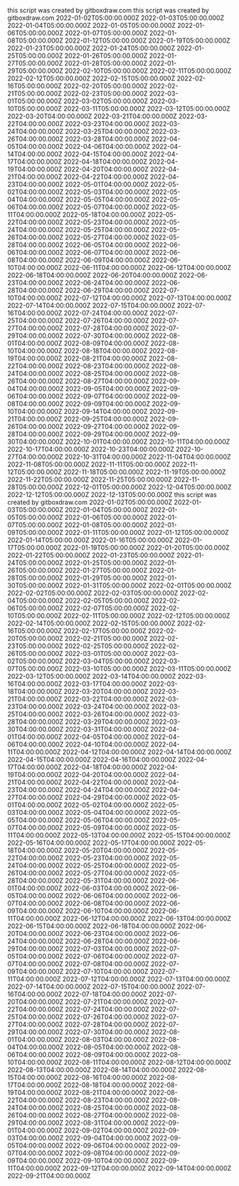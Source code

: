 this script was created by gitboxdraw.com
this script was created by gitboxdraw.com
2022-01-02T05:00:00.000Z
2022-01-03T05:00:00.000Z
2022-01-04T05:00:00.000Z
2022-01-05T05:00:00.000Z
2022-01-06T05:00:00.000Z
2022-01-07T05:00:00.000Z
2022-01-08T05:00:00.000Z
2022-01-12T05:00:00.000Z
2022-01-19T05:00:00.000Z
2022-01-23T05:00:00.000Z
2022-01-24T05:00:00.000Z
2022-01-25T05:00:00.000Z
2022-01-26T05:00:00.000Z
2022-01-27T05:00:00.000Z
2022-01-28T05:00:00.000Z
2022-01-29T05:00:00.000Z
2022-02-10T05:00:00.000Z
2022-02-11T05:00:00.000Z
2022-02-12T05:00:00.000Z
2022-02-15T05:00:00.000Z
2022-02-16T05:00:00.000Z
2022-02-20T05:00:00.000Z
2022-02-21T05:00:00.000Z
2022-02-23T05:00:00.000Z
2022-03-01T05:00:00.000Z
2022-03-02T05:00:00.000Z
2022-03-10T05:00:00.000Z
2022-03-11T05:00:00.000Z
2022-03-12T05:00:00.000Z
2022-03-20T04:00:00.000Z
2022-03-21T04:00:00.000Z
2022-03-22T04:00:00.000Z
2022-03-23T04:00:00.000Z
2022-03-24T04:00:00.000Z
2022-03-25T04:00:00.000Z
2022-03-26T04:00:00.000Z
2022-03-28T04:00:00.000Z
2022-04-05T04:00:00.000Z
2022-04-06T04:00:00.000Z
2022-04-14T04:00:00.000Z
2022-04-15T04:00:00.000Z
2022-04-17T04:00:00.000Z
2022-04-18T04:00:00.000Z
2022-04-19T04:00:00.000Z
2022-04-20T04:00:00.000Z
2022-04-21T04:00:00.000Z
2022-04-22T04:00:00.000Z
2022-04-23T04:00:00.000Z
2022-05-01T04:00:00.000Z
2022-05-02T04:00:00.000Z
2022-05-03T04:00:00.000Z
2022-05-04T04:00:00.000Z
2022-05-05T04:00:00.000Z
2022-05-06T04:00:00.000Z
2022-05-07T04:00:00.000Z
2022-05-11T04:00:00.000Z
2022-05-18T04:00:00.000Z
2022-05-22T04:00:00.000Z
2022-05-23T04:00:00.000Z
2022-05-24T04:00:00.000Z
2022-05-25T04:00:00.000Z
2022-05-26T04:00:00.000Z
2022-05-27T04:00:00.000Z
2022-05-28T04:00:00.000Z
2022-06-05T04:00:00.000Z
2022-06-06T04:00:00.000Z
2022-06-07T04:00:00.000Z
2022-06-08T04:00:00.000Z
2022-06-09T04:00:00.000Z
2022-06-10T04:00:00.000Z
2022-06-11T04:00:00.000Z
2022-06-12T04:00:00.000Z
2022-06-18T04:00:00.000Z
2022-06-20T04:00:00.000Z
2022-06-23T04:00:00.000Z
2022-06-24T04:00:00.000Z
2022-06-28T04:00:00.000Z
2022-06-29T04:00:00.000Z
2022-07-10T04:00:00.000Z
2022-07-12T04:00:00.000Z
2022-07-13T04:00:00.000Z
2022-07-14T04:00:00.000Z
2022-07-15T04:00:00.000Z
2022-07-16T04:00:00.000Z
2022-07-24T04:00:00.000Z
2022-07-25T04:00:00.000Z
2022-07-26T04:00:00.000Z
2022-07-27T04:00:00.000Z
2022-07-28T04:00:00.000Z
2022-07-29T04:00:00.000Z
2022-07-30T04:00:00.000Z
2022-08-01T04:00:00.000Z
2022-08-09T04:00:00.000Z
2022-08-10T04:00:00.000Z
2022-08-18T04:00:00.000Z
2022-08-19T04:00:00.000Z
2022-08-21T04:00:00.000Z
2022-08-22T04:00:00.000Z
2022-08-23T04:00:00.000Z
2022-08-24T04:00:00.000Z
2022-08-25T04:00:00.000Z
2022-08-26T04:00:00.000Z
2022-08-27T04:00:00.000Z
2022-09-04T04:00:00.000Z
2022-09-05T04:00:00.000Z
2022-09-06T04:00:00.000Z
2022-09-07T04:00:00.000Z
2022-09-08T04:00:00.000Z
2022-09-09T04:00:00.000Z
2022-09-10T04:00:00.000Z
2022-09-14T04:00:00.000Z
2022-09-21T04:00:00.000Z
2022-09-25T04:00:00.000Z
2022-09-26T04:00:00.000Z
2022-09-27T04:00:00.000Z
2022-09-28T04:00:00.000Z
2022-09-29T04:00:00.000Z
2022-09-30T04:00:00.000Z
2022-10-01T04:00:00.000Z
2022-10-11T04:00:00.000Z
2022-10-17T04:00:00.000Z
2022-10-23T04:00:00.000Z
2022-10-27T04:00:00.000Z
2022-10-31T04:00:00.000Z
2022-11-04T04:00:00.000Z
2022-11-08T05:00:00.000Z
2022-11-11T05:00:00.000Z
2022-11-12T05:00:00.000Z
2022-11-18T05:00:00.000Z
2022-11-19T05:00:00.000Z
2022-11-22T05:00:00.000Z
2022-11-25T05:00:00.000Z
2022-11-28T05:00:00.000Z
2022-12-01T05:00:00.000Z
2022-12-04T05:00:00.000Z
2022-12-12T05:00:00.000Z
2022-12-13T05:00:00.000Z
this script was created by gitboxdraw.com
2022-01-02T05:00:00.000Z
2022-01-03T05:00:00.000Z
2022-01-04T05:00:00.000Z
2022-01-05T05:00:00.000Z
2022-01-06T05:00:00.000Z
2022-01-07T05:00:00.000Z
2022-01-08T05:00:00.000Z
2022-01-09T05:00:00.000Z
2022-01-11T05:00:00.000Z
2022-01-12T05:00:00.000Z
2022-01-14T05:00:00.000Z
2022-01-16T05:00:00.000Z
2022-01-17T05:00:00.000Z
2022-01-19T05:00:00.000Z
2022-01-20T05:00:00.000Z
2022-01-22T05:00:00.000Z
2022-01-23T05:00:00.000Z
2022-01-24T05:00:00.000Z
2022-01-25T05:00:00.000Z
2022-01-26T05:00:00.000Z
2022-01-27T05:00:00.000Z
2022-01-28T05:00:00.000Z
2022-01-29T05:00:00.000Z
2022-01-30T05:00:00.000Z
2022-01-31T05:00:00.000Z
2022-02-01T05:00:00.000Z
2022-02-02T05:00:00.000Z
2022-02-03T05:00:00.000Z
2022-02-04T05:00:00.000Z
2022-02-05T05:00:00.000Z
2022-02-06T05:00:00.000Z
2022-02-07T05:00:00.000Z
2022-02-10T05:00:00.000Z
2022-02-11T05:00:00.000Z
2022-02-12T05:00:00.000Z
2022-02-14T05:00:00.000Z
2022-02-15T05:00:00.000Z
2022-02-16T05:00:00.000Z
2022-02-17T05:00:00.000Z
2022-02-20T05:00:00.000Z
2022-02-21T05:00:00.000Z
2022-02-23T05:00:00.000Z
2022-02-25T05:00:00.000Z
2022-02-26T05:00:00.000Z
2022-03-01T05:00:00.000Z
2022-03-02T05:00:00.000Z
2022-03-04T05:00:00.000Z
2022-03-07T05:00:00.000Z
2022-03-10T05:00:00.000Z
2022-03-11T05:00:00.000Z
2022-03-12T05:00:00.000Z
2022-03-14T04:00:00.000Z
2022-03-16T04:00:00.000Z
2022-03-17T04:00:00.000Z
2022-03-18T04:00:00.000Z
2022-03-20T04:00:00.000Z
2022-03-21T04:00:00.000Z
2022-03-22T04:00:00.000Z
2022-03-23T04:00:00.000Z
2022-03-24T04:00:00.000Z
2022-03-25T04:00:00.000Z
2022-03-26T04:00:00.000Z
2022-03-28T04:00:00.000Z
2022-03-29T04:00:00.000Z
2022-03-30T04:00:00.000Z
2022-03-31T04:00:00.000Z
2022-04-01T04:00:00.000Z
2022-04-05T04:00:00.000Z
2022-04-06T04:00:00.000Z
2022-04-10T04:00:00.000Z
2022-04-11T04:00:00.000Z
2022-04-12T04:00:00.000Z
2022-04-14T04:00:00.000Z
2022-04-15T04:00:00.000Z
2022-04-16T04:00:00.000Z
2022-04-17T04:00:00.000Z
2022-04-18T04:00:00.000Z
2022-04-19T04:00:00.000Z
2022-04-20T04:00:00.000Z
2022-04-21T04:00:00.000Z
2022-04-22T04:00:00.000Z
2022-04-23T04:00:00.000Z
2022-04-24T04:00:00.000Z
2022-04-27T04:00:00.000Z
2022-04-29T04:00:00.000Z
2022-05-01T04:00:00.000Z
2022-05-02T04:00:00.000Z
2022-05-03T04:00:00.000Z
2022-05-04T04:00:00.000Z
2022-05-05T04:00:00.000Z
2022-05-06T04:00:00.000Z
2022-05-07T04:00:00.000Z
2022-05-09T04:00:00.000Z
2022-05-11T04:00:00.000Z
2022-05-13T04:00:00.000Z
2022-05-15T04:00:00.000Z
2022-05-16T04:00:00.000Z
2022-05-17T04:00:00.000Z
2022-05-18T04:00:00.000Z
2022-05-20T04:00:00.000Z
2022-05-22T04:00:00.000Z
2022-05-23T04:00:00.000Z
2022-05-24T04:00:00.000Z
2022-05-25T04:00:00.000Z
2022-05-26T04:00:00.000Z
2022-05-27T04:00:00.000Z
2022-05-28T04:00:00.000Z
2022-05-31T04:00:00.000Z
2022-06-01T04:00:00.000Z
2022-06-03T04:00:00.000Z
2022-06-05T04:00:00.000Z
2022-06-06T04:00:00.000Z
2022-06-07T04:00:00.000Z
2022-06-08T04:00:00.000Z
2022-06-09T04:00:00.000Z
2022-06-10T04:00:00.000Z
2022-06-11T04:00:00.000Z
2022-06-12T04:00:00.000Z
2022-06-13T04:00:00.000Z
2022-06-15T04:00:00.000Z
2022-06-18T04:00:00.000Z
2022-06-20T04:00:00.000Z
2022-06-23T04:00:00.000Z
2022-06-24T04:00:00.000Z
2022-06-28T04:00:00.000Z
2022-06-29T04:00:00.000Z
2022-07-03T04:00:00.000Z
2022-07-05T04:00:00.000Z
2022-07-06T04:00:00.000Z
2022-07-07T04:00:00.000Z
2022-07-08T04:00:00.000Z
2022-07-09T04:00:00.000Z
2022-07-10T04:00:00.000Z
2022-07-11T04:00:00.000Z
2022-07-12T04:00:00.000Z
2022-07-13T04:00:00.000Z
2022-07-14T04:00:00.000Z
2022-07-15T04:00:00.000Z
2022-07-16T04:00:00.000Z
2022-07-18T04:00:00.000Z
2022-07-20T04:00:00.000Z
2022-07-21T04:00:00.000Z
2022-07-22T04:00:00.000Z
2022-07-24T04:00:00.000Z
2022-07-25T04:00:00.000Z
2022-07-26T04:00:00.000Z
2022-07-27T04:00:00.000Z
2022-07-28T04:00:00.000Z
2022-07-29T04:00:00.000Z
2022-07-30T04:00:00.000Z
2022-08-01T04:00:00.000Z
2022-08-03T04:00:00.000Z
2022-08-04T04:00:00.000Z
2022-08-05T04:00:00.000Z
2022-08-06T04:00:00.000Z
2022-08-09T04:00:00.000Z
2022-08-10T04:00:00.000Z
2022-08-11T04:00:00.000Z
2022-08-12T04:00:00.000Z
2022-08-13T04:00:00.000Z
2022-08-14T04:00:00.000Z
2022-08-15T04:00:00.000Z
2022-08-16T04:00:00.000Z
2022-08-17T04:00:00.000Z
2022-08-18T04:00:00.000Z
2022-08-19T04:00:00.000Z
2022-08-21T04:00:00.000Z
2022-08-22T04:00:00.000Z
2022-08-23T04:00:00.000Z
2022-08-24T04:00:00.000Z
2022-08-25T04:00:00.000Z
2022-08-26T04:00:00.000Z
2022-08-27T04:00:00.000Z
2022-08-29T04:00:00.000Z
2022-08-31T04:00:00.000Z
2022-09-01T04:00:00.000Z
2022-09-02T04:00:00.000Z
2022-09-03T04:00:00.000Z
2022-09-04T04:00:00.000Z
2022-09-05T04:00:00.000Z
2022-09-06T04:00:00.000Z
2022-09-07T04:00:00.000Z
2022-09-08T04:00:00.000Z
2022-09-09T04:00:00.000Z
2022-09-10T04:00:00.000Z
2022-09-11T04:00:00.000Z
2022-09-12T04:00:00.000Z
2022-09-14T04:00:00.000Z
2022-09-21T04:00:00.000Z
